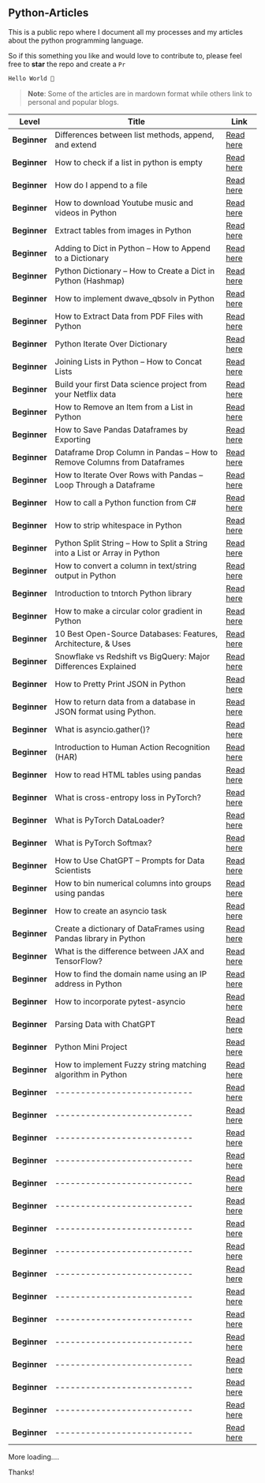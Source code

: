 ## Python-Articles

This is a public repo where I document all my processes and my articles about the python programming language.

So if this something you like and would love to contribute to, please feel free to **star** the repo and create a `Pr`

```python
Hello World 👋
```

> **Note**: Some of the articles are in mardown format while others link to personal and popular blogs.



|  Level           | Title                                                  |     Link                   |
|------------------|--------------------------------------------------------|----------------------------|
|**Beginner**      | Differences between list methods, append, and extend  | [Read here](https://github.com/zenUnicorn/Python-Articles/blob/main/Differences-between-list-methods-append-and-extend.md)   |
|**Beginner**  | How to check if a list in python is empty     |  [Read here](https://github.com/zenUnicorn/Python-Articles/blob/main/How-to-check-if-a-list-in-python-is-empty.md)                                      |
|**Beginner**        | How do I append to a file   |[Read here](https://github.com/zenUnicorn/Python-Articles/blob/main/how-d-i-append-to-a-file.md)         |
|**Beginner**        | How to download Youtube music and videos in Python   |[Read here](https://shittuolumide.hashnode.dev/how-to-download-youtube-music-and-videos-with-python)         |
|**Beginner**        |  Extract tables from images in Python    |[Read here](https://iamholumeedey007.medium.com/extract-tables-from-images-in-python-ae26a76ba29c)         |
|**Beginner**        | Adding to Dict in Python – How to Append to a Dictionary    |[Read here](https://www.freecodecamp.org/news/add-to-dict-in-python/)         |
|**Beginner**        | Python Dictionary – How to Create a Dict in Python (Hashmap)   |[Read here](https://www.freecodecamp.org/news/python-dictionary-how-to-create-a-dict-in-python/)         |
|**Beginner**        | How to implement dwave_qbsolv in Python    |[Read here](https://www.educative.io/answers/how-to-implement-dwaveqbsolv-in-python)         |
|**Beginner**        | How to Extract Data from PDF Files with Python  |[Read here](https://www.freecodecamp.org/news/extract-data-from-pdf-files-with-python/)         |
|**Beginner**        | Python Iterate Over Dictionary    |[Read here](https://www.freecodecamp.org/news/python-iterate-over-dictionary-how-to-loop-through-a-dict/)         |
|**Beginner**        | Joining Lists in Python – How to Concat Lists    |[Read here](https://www.freecodecamp.org/news/joining-lists-in-python-how-to-concat-lists/)         |
|**Beginner**        | Build your first Data science project from your Netflix data   |[Read here](https://iamholumeedey007.medium.com/build-your-first-data-science-project-from-your-netflix-data-ba3f89ce83e)         |
|**Beginner**        | How to Remove an Item from a List in Python    |[Read here](https://www.freecodecamp.org/news/python-remove-from-list-how-to-remove-an-item-from-a-list-in-python-2/)         |
|**Beginner**        | How to Save Pandas Dataframes by Exporting    |[Read here](https://www.freecodecamp.org/news/dataframe-to-csv-how-to-save-pandas-dataframes-by-exporting/)
|**Beginner**        | Dataframe Drop Column in Pandas – How to Remove Columns from Dataframes    |[Read here](https://www.freecodecamp.org/news/dataframe-drop-column-in-pandas-how-to-remove-columns-from-dataframes/)         |
|**Beginner**        | How to Iterate Over Rows with Pandas – Loop Through a Dataframe    |[Read here](https://www.freecodecamp.org/news/how-to-iterate-over-rows-with-pandas-loop-through-a-dataframe)         |
|**Beginner**        | How to call a Python function from C#    |[Read here](https://www.educative.io/answers/how-to-call-a-python-function-from-c-sharp)         |
|**Beginner**        | How to strip whitespace in Python    |[Read here](https://www.educative.io/answers/how-to-strip-whitespace-in-python)         |
|**Beginner**        | Python Split String – How to Split a String into a List or Array in Python    |[Read here](https://www.freecodecamp.org/news/python-split-string-how-to-split-a-string-into-a-list-or-array-in-python/)         |
|**Beginner**        | How to convert a column in text/string output in Python    |[Read here](https://www.educative.io/answers/how-to-convert-a-column-in-text-string-output-in-python)         |
|**Beginner**        | Introduction to tntorch Python library    |[Read here](https://www.educative.io/answers/introduction-to-tntorch-python-library)         |
|**Beginner**        | How to make a circular color gradient in Python    |[Read here](https://www.educative.io/answers/how-to-make-a-circular-color-gradient-in-python)         |
|**Beginner**        | 10 Best Open-Source Databases: Features, Architecture, & Uses    |[Read here](https://estuary.dev/best-open-source-databases/)         |
|**Beginner**        | Snowflake vs Redshift vs BigQuery: Major Differences Explained    |[Read here](https://estuary.dev/snowflake-vs-redshift-vs-bigquery/)         |
|**Beginner**        | How to Pretty Print JSON in Python    |[Read here](https://www.freecodecamp.org/news/how-to-pretty-print-json-in-python/)         |
|**Beginner**        | How to return data from a database in JSON format using Python.    |[Read here](https://www.educative.io/answers/how-to-return-data-from-a-database-in-json-format-using-python)         |
|**Beginner**        | What is asyncio.gather()?    |[Read here](https://www.educative.io/answers/what-is-asynciogather)         |
|**Beginner**        | Introduction to Human Action Recognition (HAR)    |[Read here](https://heartbeat.comet.ml/human-action-recognition-har-300a28b01b13)         |
|**Beginner**        | How to read HTML tables using pandas    |[Read here](https://www.educative.io/answers/how-to-read-html-tables-using-pandas)         |
|**Beginner**        | What is cross-entropy loss in PyTorch?    |[Read here](https://www.educative.io/answers/what-is-cross-entropy-loss-in-pytorch)         |
|**Beginner**        | What is PyTorch DataLoader?    |[Read here](https://www.educative.io/answers/what-is-pytorch-dataloader)         |
|**Beginner**        | What is PyTorch Softmax?    |[Read here](https://www.educative.io/answers/what-is-pytorch-softmax)         |
|**Beginner**        | How to Use ChatGPT – Prompts for Data Scientists    |[Read here](https://www.freecodecamp.org/news/how-to-use-chatgpt-for-data-scientists/)         |
|**Beginner**        | How to bin numerical columns into groups using pandas    |[Read here](https://www.educative.io/answers/how-to-bin-numerical-columns-into-groups-using-pandas)         |
|**Beginner**        | How to create an asyncio task    |[Read here](https://www.educative.io/answers/how-to-create-an-asyncio-task)         |
|**Beginner**        | Create a dictionary of DataFrames using Pandas library in Python |[Read here](https://algoideas.com/create-a-dictionary-of-dataframes-using-pandas-library-in-python-explained/)         |
|**Beginner**        | What is the difference between JAX and TensorFlow?    |[Read here](https://www.educative.io/answers/what-is-the-difference-between-jax-and-tensorflow)         |
|**Beginner**        | How to find the domain name using an IP address in Python    |[Read here](https://www.educative.io/answers/how-to-find-the-domain-name-using-an-ip-address-in-python)         |
|**Beginner**        | How to incorporate pytest-asyncio   |[Read here](https://www.educative.io/answers/how-to-incorporate-pytest-asyncio)         |
|**Beginner**        | Parsing Data with ChatGPT |[Read here](https://saturncloud.io/blog/parsing-data-with-chatgpt/)         |
|**Beginner**        | Python Mini Project    |[Read here](https://dev.to/shittu_olumide_/python-mini-projects-51d)         |
|**Beginner**        | How to implement Fuzzy string matching algorithm in Python    |[Read here](https://algoideas.com/how-to-implement-fuzzy-string-matching-algorithm-in-python/)         |
|**Beginner**        | ---------------------------    |[Read here]()         |
|**Beginner**        | ---------------------------    |[Read here]()         |
|**Beginner**        | ---------------------------    |[Read here]()         |
|**Beginner**        | ---------------------------    |[Read here]()         |
|**Beginner**        | ---------------------------    |[Read here]()         |
|**Beginner**        | ---------------------------    |[Read here]()         |
|**Beginner**        | ---------------------------    |[Read here]()         |
|**Beginner**        | ---------------------------    |[Read here]()         |
|**Beginner**        | ---------------------------    |[Read here]()         |
|**Beginner**        | ---------------------------    |[Read here]()         |
|**Beginner**        | ---------------------------    |[Read here]()         |
|**Beginner**        | ---------------------------    |[Read here]()         |
|**Beginner**        | ---------------------------    |[Read here]()         |
|**Beginner**        | ---------------------------    |[Read here]()         |
|**Beginner**        | ---------------------------    |[Read here]()         |
|**Beginner**        | ---------------------------    |[Read here]()         |






More loading....

Thanks!
